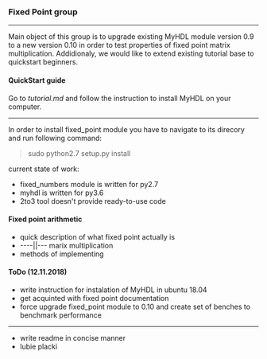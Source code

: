 ### Fixed Point group
---
Main object of this group is to upgrade existing MyHDL module version 0.9 to a new version 0.10 in order to test properties of fixed point matrix multiplication.
Addidionaly, we would like to extend existing tutorial base  to quickstart beginners.

#### QuickStart guide
Go to *tutorial.md* and follow the instruction to install MyHDL on your computer.


---
In order to install fixed_point module you have to navigate to its direcory and run following command:
> sudo python2.7 setup.py install

current state of work:
- fixed_numbers module is written for py2.7
- myhdl is written for py3.6
- 2to3 tool doesn't provide ready-to-use code



#### Fixed point arithmetic
- quick description of what fixed point actually is
- ----||--- marix multiplication
- methods of implementing


#### ToDo (12.11.2018)
- write instruction for instalation of MyHDL in ubuntu 18.04
- get acquinted with fixed point documentation
- force upgrade fixed_point module to 0.10 and create set of benches to benchmark performance
---
- write readme in concise manner
- lubie placki